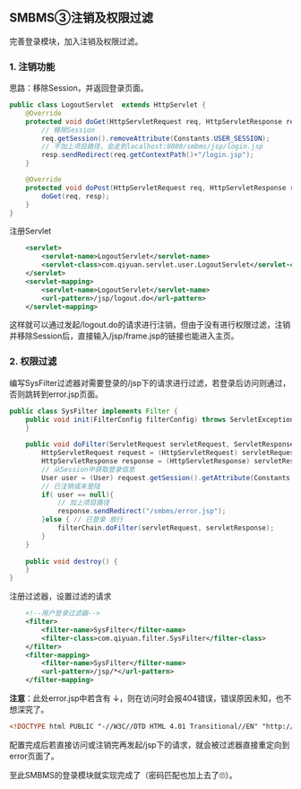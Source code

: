 ## SMBMS③注销及权限过滤

完善登录模块，加入注销及权限过滤。

### 1. 注销功能

思路：移除Session，并返回登录页面。

```java
public class LogoutServlet  extends HttpServlet {
    @Override
    protected void doGet(HttpServletRequest req, HttpServletResponse resp) throws ServletException, IOException {
        // 移除Session
        req.getSession().removeAttribute(Constants.USER_SESSION);
        // 不加上项目路径，会走到localhost:8080/smbms/jsp/login.jsp
        resp.sendRedirect(req.getContextPath()+"/login.jsp");
    }

    @Override
    protected void doPost(HttpServletRequest req, HttpServletResponse resp) throws ServletException, IOException {
        doGet(req, resp);
    }
}
```

注册Servlet

```xml
    <servlet>
        <servlet-name>LogoutServlet</servlet-name>
        <servlet-class>com.qiyuan.servlet.user.LogoutServlet</servlet-class>
    </servlet>
    <servlet-mapping>
        <servlet-name>LogoutServlet</servlet-name>
        <url-pattern>/jsp/logout.do</url-pattern>
    </servlet-mapping>
```

这样就可以通过发起/logout.do的请求进行注销，但由于没有进行权限过滤，注销并移除Session后，直接输入/jsp/frame.jsp的链接也能进入主页。

### 2. 权限过滤

编写SysFilter过滤器对需要登录的/jsp下的请求进行过滤，若登录后访问则通过，否则跳转到error.jsp页面。

```java
public class SysFilter implements Filter {
    public void init(FilterConfig filterConfig) throws ServletException {
    }
    
    public void doFilter(ServletRequest servletRequest, ServletResponse servletResponse, FilterChain filterChain) throws IOException, ServletException {
        HttpServletRequest request = (HttpServletRequest) servletRequest;
        HttpServletResponse response = (HttpServletResponse) servletResponse;
        // 从Session中获取登录信息
        User user = (User) request.getSession().getAttribute(Constants.USER_SESSION);
        // 已注销或未登陆
        if( user == null){
            // 加上项目路径
            response.sendRedirect("/smbms/error.jsp");
        }else { // 已登录 放行
            filterChain.doFilter(servletRequest, servletResponse);
        }
    }
    
    public void destroy() {
    }
}

```

注册过滤器，设置过滤的请求

```xml
    <!--用户登录过滤器-->
    <filter>
        <filter-name>SysFilter</filter-name>
        <filter-class>com.qiyuan.filter.SysFilter</filter-class>
    </filter>
    <filter-mapping>
        <filter-name>SysFilter</filter-name>
        <url-pattern>/jsp/*</url-pattern>
    </filter-mapping>
```

**注意**：此处error.jsp中若含有 ↓，则在访问时会报404错误，错误原因未知，也不想深究了。

```html
<!DOCTYPE html PUBLIC "-//W3C//DTD HTML 4.01 Transitional//EN" "http://www.w3.org/TR/html4/loose.dtd">
```

配置完成后若直接访问或注销完再发起/jsp下的请求，就会被过滤器直接重定向到error页面了。



至此SMBMS的登录模块就实现完成了（密码匹配也加上去了🙄）。